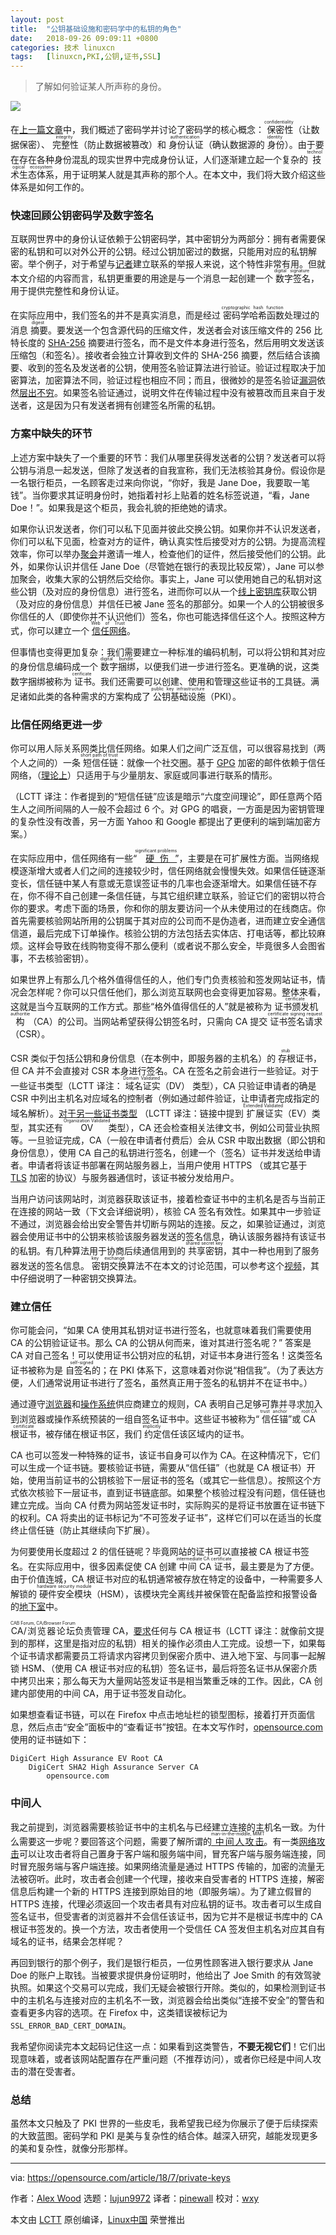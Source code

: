 ```yaml
---
layout: post
title:	"公钥基础设施和密码学中的私钥的角色"
date:	2018-09-26 09:09:11 +0800 
categories:	技术 linuxcn 
tags:	[linuxcn,PKI,公钥,证书,SSL]
---
```




> 
> 了解如何验证某人所声称的身份。
> 
> 
> 


![](/Asserts/Images/album/201809/26/090854i36b2qo5b3l3b3k3.jpg)


在[上一篇文章](/article-9792-1.html)中，我们概述了密码学并讨论了密码学的核心概念：<ruby> 保密性 <rt>  confidentiality </rt></ruby> （让数据保密）、<ruby> 完整性 <rt>  integrity </rt></ruby> （防止数据被篡改）和<ruby> 身份认证 <rt>  authentication </rt></ruby> （确认数据源的<ruby> 身份 <rt>  identity </rt></ruby>）。由于要在存在各种身份混乱的现实世界中完成身份认证，人们逐渐建立起一个复杂的<ruby> 技术生态体系 <rt>  technological ecosystem </rt></ruby>，用于证明某人就是其声称的那个人。在本文中，我们将大致介绍这些体系是如何工作的。


### 快速回顾公钥密码学及数字签名


互联网世界中的身份认证依赖于公钥密码学，其中密钥分为两部分：拥有者需要保密的私钥和可以对外公开的公钥。经过公钥加密过的数据，只能用对应的私钥解密。举个例子，对于希望与[记者](https://theintercept.com/2014/10/28/smuggling-snowden-secrets/)建立联系的举报人来说，这个特性非常有用。但就本文介绍的内容而言，私钥更重要的用途是与一个消息一起创建一个<ruby> 数字签名 <rt>  digital signature </rt></ruby>，用于提供完整性和身份认证。


在实际应用中，我们签名的并不是真实消息，而是经过<ruby> 密码学哈希函数 <rt>  cryptographic hash function </rt></ruby>处理过的消息<ruby> 摘要 <rt>  digest </rt></ruby>。要发送一个包含源代码的压缩文件，发送者会对该压缩文件的 256 比特长度的 [SHA-256](https://en.wikipedia.org/wiki/SHA-2) 摘要进行签名，而不是文件本身进行签名，然后用明文发送该压缩包（和签名）。接收者会独立计算收到文件的 SHA-256 摘要，然后结合该摘要、收到的签名及发送者的公钥，使用签名验证算法进行验证。验证过程取决于加密算法，加密算法不同，验证过程也相应不同；而且，很微妙的是签名验证[漏洞](https://www.ietf.org/mail-archive/web/openpgp/current/msg00999.html)依然[层出不穷](https://www.imperialviolet.org/2014/09/26/pkcs1.html)。如果签名验证通过，说明文件在传输过程中没有被篡改而且来自于发送者，这是因为只有发送者拥有创建签名所需的私钥。


### 方案中缺失的环节


上述方案中缺失了一个重要的环节：我们从哪里获得发送者的公钥？发送者可以将公钥与消息一起发送，但除了发送者的自我宣称，我们无法核验其身份。假设你是一名银行柜员，一名顾客走过来向你说，“你好，我是 Jane Doe，我要取一笔钱”。当你要求其证明身份时，她指着衬衫上贴着的姓名标签说道，“看，Jane Doe！”。如果我是这个柜员，我会礼貌的拒绝她的请求。


如果你认识发送者，你们可以私下见面并彼此交换公钥。如果你并不认识发送者，你们可以私下见面，检查对方的证件，确认真实性后接受对方的公钥。为提高流程效率，你可以举办[聚会](https://en.wikipedia.org/wiki/Key_signing_party)并邀请一堆人，检查他们的证件，然后接受他们的公钥。此外，如果你认识并信任 Jane Doe（尽管她在银行的表现比较反常），Jane 可以参加聚会，收集大家的公钥然后交给你。事实上，Jane 可以使用她自己的私钥对这些公钥（及对应的身份信息）进行签名，进而你可以从一个[线上密钥库](https://en.wikipedia.org/wiki/Key_server_(cryptographic))获取公钥（及对应的身份信息）并信任已被 Jane 签名的那部分。如果一个人的公钥被很多你信任的人（即使你并不认识他们）签名，你也可能选择信任这个人。按照这种方式，你可以建立一个<ruby> <a href="https://en.wikipedia.org/wiki/Web_of_trust">  信任网络 </a> <rt>  Web of Trust </rt></ruby>。


但事情也变得更加复杂：我们需要建立一种标准的编码机制，可以将公钥和其对应的身份信息编码成一个<ruby> 数字捆绑 <rt>  digital bundle </rt></ruby>，以便我们进一步进行签名。更准确的说，这类数字捆绑被称为<ruby> 证书 <rt>  cerificate </rt></ruby>。我们还需要可以创建、使用和管理这些证书的工具链。满足诸如此类的各种需求的方案构成了<ruby> 公钥基础设施 <rt>  public key infrastructure </rt></ruby>（PKI）。


### 比信任网络更进一步


你可以用人际关系网类比信任网络。如果人们之间广泛互信，可以很容易找到（两个人之间的）一条<ruby> 短信任链 <rt>  short path of trust </rt></ruby>：就像一个社交圈。基于 [GPG](https://www.gnupg.org/gph/en/manual/x547.html) 加密的邮件依赖于信任网络，（[理论上](https://blog.cryptographyengineering.com/2014/08/13/whats-matter-with-pgp/)）只适用于与少量朋友、家庭或同事进行联系的情形。


（LCTT 译注：作者提到的“短信任链”应该是暗示“六度空间理论”，即任意两个陌生人之间所间隔的人一般不会超过 6 个。对 GPG 的唱衰，一方面是因为密钥管理的复杂性没有改善，另一方面 Yahoo 和 Google 都提出了更便利的端到端加密方案。）


在实际应用中，信任网络有一些“<ruby> <a href="https://lists.torproject.org/pipermail/tor-talk/2013-September/030235.html">  硬伤 </a> <rt>  significant problems </rt></ruby>”，主要是在可扩展性方面。当网络规模逐渐增大或者人们之间的连接较少时，信任网络就会慢慢失效。如果信任链逐渐变长，信任链中某人有意或无意误签证书的几率也会逐渐增大。如果信任链不存在，你不得不自己创建一条信任链，与其它组织建立联系，验证它们的密钥以符合你的要求。考虑下面的场景，你和你的朋友要访问一个从未使用过的在线商店。你首先需要核验网站所用的公钥属于其对应的公司而不是伪造者，进而建立安全通信信道，最后完成下订单操作。核验公钥的方法包括去实体店、打电话等，都比较麻烦。这样会导致在线购物变得不那么便利（或者说不那么安全，毕竟很多人会图省事，不去核验密钥）。


如果世界上有那么几个格外值得信任的人，他们专门负责核验和签发网站证书，情况会怎样呢？你可以只信任他们，那么浏览互联网也会变得更加容易。整体来看，这就是当今互联网的工作方式。那些“格外值得信任的人”就是被称为<ruby> 证书颁发机构 <rt>  cerificate authoritie </rt></ruby>（CA）的公司。当网站希望获得公钥签名时，只需向 CA 提交<ruby> 证书签名请求 <rt>  certificate signing request </rt></ruby>（CSR）。


CSR 类似于包括公钥和身份信息（在本例中，即服务器的主机名）的<ruby> 存根 <rt>  stub </rt></ruby>证书，但 CA 并不会直接对 CSR 本身进行签名。CA 在签名之前会进行一些验证。对于一些证书类型（LCTT 译注：<ruby> 域名证实 <rt>  Domain Validated </rt></ruby>（DV） 类型），CA 只验证申请者的确是 CSR 中列出主机名对应域名的控制者（例如通过邮件验证，让申请者完成指定的域名解析）。[对于另一些证书类型](https://en.wikipedia.org/wiki/Extended_Validation_Certificate) （LCTT 译注：链接中提到<ruby> 扩展证实 <rt>  Extended Validated </rt></ruby>（EV）类型，其实还有 <ruby> OV <rt>  Organization Validated </rt></ruby> 类型），CA 还会检查相关法律文书，例如公司营业执照等。一旦验证完成，CA（一般在申请者付费后）会从 CSR 中取出数据（即公钥和身份信息），使用 CA 自己的私钥进行签名，创建一个（签名）证书并发送给申请者。申请者将该证书部署在网站服务器上，当用户使用 HTTPS （或其它基于 [TLS](https://en.wikipedia.org/wiki/Transport_Layer_Security) 加密的协议）与服务器通信时，该证书被分发给用户。


当用户访问该网站时，浏览器获取该证书，接着检查证书中的主机名是否与当前正在连接的网站一致（下文会详细说明），核验 CA 签名有效性。如果其中一步验证不通过，浏览器会给出安全警告并切断与网站的连接。反之，如果验证通过，浏览器会使用证书中的公钥来核验该服务器发送的签名信息，确认该服务器持有该证书的私钥。有几种算法用于协商后续通信用到的<ruby> 共享密钥 <rt>  shared secret key </rt></ruby>，其中一种也用到了服务器发送的签名信息。<ruby> 密钥交换 <rt>  key exchange </rt></ruby>算法不在本文的讨论范围，可以参考这个[视频](https://www.youtube.com/watch?v=YEBfamv-_do)，其中仔细说明了一种密钥交换算法。


### 建立信任


你可能会问，“如果 CA 使用其私钥对证书进行签名，也就意味着我们需要使用 CA 的公钥验证证书。那么 CA 的公钥从何而来，谁对其进行签名呢？” 答案是 CA 对自己签名！可以使用证书公钥对应的私钥，对证书本身进行签名！这类签名证书被称为是<ruby> 自签名的 <rt>  self-signed </rt></ruby>；在 PKI 体系下，这意味着对你说“相信我”。（为了表达方便，人们通常说用证书进行了签名，虽然真正用于签名的私钥并不在证书中。）


通过遵守[浏览器](https://www.mozilla.org/en-US/about/governance/policies/security-group/certs/policy/)和[操作系统](https://technet.microsoft.com/en-us/library/cc751157.aspx)供应商建立的规则，CA 表明自己足够可靠并寻求加入到浏览器或操作系统预装的一组自签名证书中。这些证书被称为“<ruby> 信任锚 <rt>  trust anchor </rt></ruby>”或 <ruby> CA 根证书 <rt>  root CA certificate </rt></ruby>，被存储在根证书区，我们<ruby> 约定 <rt>  implicitly </rt></ruby>信任该区域内的证书。


CA 也可以签发一种特殊的证书，该证书自身可以作为 CA。在这种情况下，它们可以生成一个证书链。要核验证书链，需要从“信任锚”（也就是 CA 根证书）开始，使用当前证书的公钥核验下一层证书的签名（或其它一些信息）。按照这个方式依次核验下一层证书，直到证书链底部。如果整个核验过程没有问题，信任链也建立完成。当向 CA 付费为网站签发证书时，实际购买的是将证书放置在证书链下的权利。CA 将卖出的证书标记为“不可签发子证书”，这样它们可以在适当的长度终止信任链（防止其继续向下扩展）。


为何要使用长度超过 2 的信任链呢？毕竟网站的证书可以直接被 CA 根证书签名。在实际应用中，很多因素促使 CA 创建<ruby> 中间 CA 证书 <rt>  intermediate CA certificate </rt></ruby>，最主要是为了方便。由于价值连城，CA 根证书对应的私钥通常被存放在特定的设备中，一种需要多人解锁的<ruby> 硬件安全模块 <rt>  hardware security module </rt></ruby>（HSM），该模块完全离线并被保管在配备监控和报警设备的[地下室](https://arstechnica.com/information-technology/2012/11/inside-symantecs-ssl-certificate-vault/)中。


<ruby> CA/浏览器论坛 <rt>  CAB Forum, CA/Browser Forum </rt></ruby>负责管理 CA，[要求](https://cabforum.org/baseline-requirements-documents/)任何与 CA 根证书（LCTT 译注：就像前文提到的那样，这里是指对应的私钥）相关的操作必须由人工完成。设想一下，如果每个证书请求都需要员工将请求内容拷贝到保密介质中、进入地下室、与同事一起解锁 HSM、（使用 CA 根证书对应的私钥）签名证书，最后将签名证书从保密介质中拷贝出来；那么每天为大量网站签发证书是相当繁重乏味的工作。因此，CA 创建内部使用的中间 CA，用于证书签发自动化。


如果想查看证书链，可以在 Firefox 中点击地址栏的锁型图标，接着打开页面信息，然后点击“安全”面板中的“查看证书”按钮。在本文写作时，[opensource.com](http://opensource.com) 使用的证书链如下：



```
DigiCert High Assurance EV Root CA
    DigiCert SHA2 High Assurance Server CA
        opensource.com
```

### 中间人


我之前提到，浏览器需要核验证书中的主机名与已经建立连接的主机名一致。为什么需要这一步呢？要回答这个问题，需要了解所谓的[<ruby> 中间人攻击 <rt>  man-in-the-middle, MIMT </rt></ruby>](http://www.shortestpathfirst.net/2010/11/18/man-in-the-middle-mitm-attacks-explained-arp-poisoining/)。有一类[网络攻击](http://www.shortestpathfirst.net/2010/11/18/man-in-the-middle-mitm-attacks-explained-arp-poisoining/)可以让攻击者将自己置身于客户端和服务端中间，冒充客户端与服务端连接，同时冒充服务端与客户端连接。如果网络流量是通过 HTTPS 传输的，加密的流量无法被窃听。此时，攻击者会创建一个代理，接收来自受害者的 HTTPS 连接，解密信息后构建一个新的 HTTPS 连接到原始目的地（即服务端）。为了建立假冒的 HTTPS 连接，代理必须返回一个攻击者具有对应私钥的证书。攻击者可以生成自签名证书，但受害者的浏览器并不会信任该证书，因为它并不是根证书库中的 CA 根证书签发的。换一个方法，攻击者使用一个受信任 CA 签发但主机名对应其自有域名的证书，结果会怎样呢？


再回到银行的那个例子，我们是银行柜员，一位男性顾客进入银行要求从 Jane Doe 的账户上取钱。当被要求提供身份证明时，他给出了 Joe Smith 的有效驾驶执照。如果这个交易可以完成，我们无疑会被银行开除。类似的，如果检测到证书中的主机名与连接对应的主机名不一致，浏览器会给出类似“连接不安全”的警告和查看更多内容的选项。在 Firefox 中，这类错误被标记为 `SSL_ERROR_BAD_CERT_DOMAIN`。


我希望你阅读完本文起码记住这一点：如果看到这类警告，**不要无视它们**！它们出现意味着，或者该网站配置存在严重问题（不推荐访问），或者你已经是中间人攻击的潜在受害者。


### 总结


虽然本文只触及了 PKI 世界的一些皮毛，我希望我已经为你展示了便于后续探索的大致蓝图。密码学和 PKI 是美与复杂性的结合体。越深入研究，越能发现更多的美和复杂性，就像分形那样。




---


via: <https://opensource.com/article/18/7/private-keys>


作者：[Alex Wood](https://opensource.com/users/awood) 选题：[lujun9972](https://github.com/lujun9972) 译者：[pinewall](https://github.com/pinewall) 校对：[wxy](https://github.com/wxy)


本文由 [LCTT](https://github.com/LCTT/TranslateProject) 原创编译，[Linux中国](https://linux.cn/) 荣誉推出
